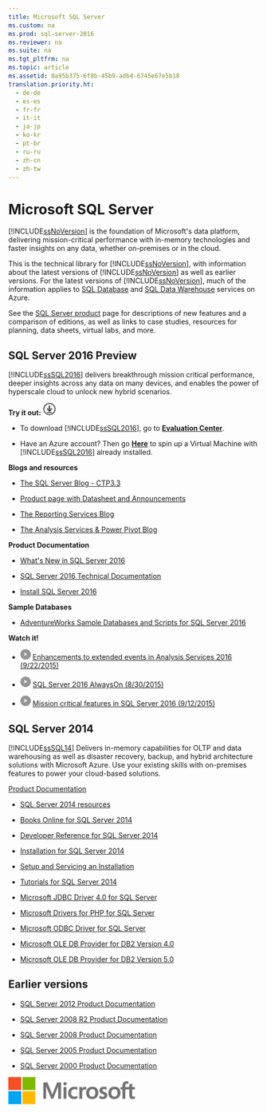 ```yaml
---
title: Microsoft SQL Server
ms.custom: na
ms.prod: sql-server-2016
ms.reviewer: na
ms.suite: na
ms.tgt_pltfrm: na
ms.topic: article
ms.assetid: 0a95b375-6f8b-45b9-adb4-6745e67e5b18
translation.priority.ht: 
  - de-de
  - es-es
  - fr-fr
  - it-it
  - ja-jp
  - ko-kr
  - pt-br
  - ru-ru
  - zh-cn
  - zh-tw
---
```

# Microsoft SQL Server
[!INCLUDE[ssNoVersion](../../TokenContainer/ssNoVersion_md.md)] is the foundation of Microsoft's data platform, delivering mission\-critical performance with in\-memory technologies and faster insights on any data, whether on\-premises or in the cloud.  
  
 This is the technical library for [!INCLUDE[ssNoVersion](../../TokenContainer/ssNoVersion_md.md)], with information about the latest versions of [!INCLUDE[ssNoVersion](../../TokenContainer/ssNoVersion_md.md)] as well as earlier versions. For the latest versions of [!INCLUDE[ssNoVersion](../../TokenContainer/ssNoVersion_md.md)], much of the information applies to  [SQL Database](http://azure.microsoft.com/services/sql-database/) and  [SQL Data Warehouse](http://azure.microsoft.com/services/sql-data-warehouse/) services on Azure.  
  
 See the [SQL Server product](https://www.microsoft.com/server-cloud/products/sql-server/) page for descriptions of new features and a comparison of editions, as well as links to case studies, resources for planning, data sheets, virtual labs, and more.  
  
## SQL Server 2016 Preview  
 [!INCLUDE[ssSQL2016](../../TokenContainer/ssSQL2016_md.md)] delivers breakthrough mission critical performance, deeper insights across any data on many devices, and enables the power of hyperscale cloud to unlock new hybrid scenarios.  
  
 **Try it out:** ![download](../../ImageContainer/Images/Image/download.png "download")  
  
-   To download [!INCLUDE[ssSQL2016](../../TokenContainer/ssSQL2016_md.md)], go to  **[Evaluation Center](https://www.microsoft.com/en-us/evalcenter/evaluate-sql-server-2016)**.  
  
-   Have an Azure account?  Then go **[Here](https://azure.microsoft.com/en-us/marketplace/partners/microsoft/sqlserver2016ctp33evaluationwindowsserver2012r2/?wt.mc_id=sqL16_vm)** to spin up a Virtual Machine with [!INCLUDE[ssSQL2016](../../TokenContainer/ssSQL2016_md.md)] already installed.  
  
 **Blogs and resources**  
  
-   [The SQL Server Blog \- CTP3.3](https://blogs.technet.microsoft.com/dataplatforminsider/2016/02/03/introducing-sql-server-2016-community-technology-preview-3-3/)  
  
-   [Product page with Datasheet and Announcements](https://www.microsoft.com/en-us/server-cloud/products/sql-server-2016/)  
  
-   [The Reporting Services Blog](http://blogs.msdn.com/b/sqlrsteamblog/archive/2015/09/30/more-reporting-services-enhancements-in-sql-server-2016-ctp-2-4.aspx)  
  
-   [The Analysis Services & Power Pivot Blog](http://blogs.msdn.com/b/analysisservices/)  
  
 **Product Documentation**  
  
-   [What's New in SQL Server 2016](https://msdn.microsoft.com/en-us/library/bb500435\(v=sql.130\).aspx)  
  
-   [SQL Server 2016 Technical Documentation](https://msdn.microsoft.com/en-us/library/ms130214\(v=sql.130\).aspx)  
  
-   [Install SQL Server 2016](https://msdn.microsoft.com/en-us/library/bb500395\(v=sql.130\).aspx)  
  
 **Sample Databases**  
  
-   [AdventureWorks Sample Databases and Scripts for SQL Server 2016](https://www.microsoft.com/en-us/download/details.aspx?id=49502)  
  
 **Watch it\!**  
  
-   ![generic&#95;video&#95;thumbnail&#95;small](../../ImageContainer/Images/Image/generic_video_thumbnail_small.png "generic\_video\_thumbnail\_small") [Enhancements to extended events in Analysis Services 2016 \(9\/22\/2015\)](https://www.bing.com/videos/search?&q=videos+sql+server+2016&qft=+filterui:videoage-lt43200&FORM=R5VR7#view=detail&mid=388327436B71D09834F9388327436B71D09834F9)  
  
-   ![generic&#95;video&#95;thumbnail&#95;small](../../ImageContainer/Images/Image/generic_video_thumbnail_small.png "generic\_video\_thumbnail\_small") [SQL Server 2016 AlwaysOn \(8\/30\/2015\)](https://www.bing.com/videos/search?q=videos+sql+server+2016&qpvt=videos+sql+server+2016&form=VDRE&first=1#view=detail&mid=E565AF533DECAC602524E565AF533DECAC602524)  
  
-   ![generic&#95;video&#95;thumbnail&#95;small](../../ImageContainer/Images/Image/generic_video_thumbnail_small.png "generic\_video\_thumbnail\_small") [Mission critical features in SQL Server 2016 \(9\/12\/2015\)](https://www.bing.com/videos/search?q=videos+sql+server+2016&qpvt=videos+sql+server+2016&FORM=VDRE#view=detail&mid=D14F00345E5B8B7E0DBBD14F00345E5B8B7E0DBB)  
  
## SQL Server 2014  
 [!INCLUDE[ssSQL14](../../TokenContainer/ssSQL14_md.md)] Delivers in\-memory capabilities for OLTP and data warehousing as well as disaster recovery, backup, and hybrid architecture solutions with Microsoft Azure. Use your existing skills with on\-premises features to power your cloud\-based solutions.  
  
 [Product Documentation](https://msdn.microsoft.com/en-us/library/ff928359\(v=sql.10\).aspx)  
  
-   [SQL Server 2014 resources](https://msdn.microsoft.com/library/dn237258\(v=sql.120\).aspx)  
  
-   [Books Online for SQL Server 2014](https://msdn.microsoft.com/library/ms130214\(v=sql.120\).aspx)  
  
-   [Developer Reference for SQL Server 2014](https://msdn.microsoft.com/library/dd206988\(v=sql.120\).aspx)  
  
-   [Installation for SQL Server 2014](https://msdn.microsoft.com/library/bb500469\(v=sql.120\).aspx)  
  
-   [Setup and Servicing an Installation](https://msdn.microsoft.com/library/dn236449\(v=sql.120\).aspx)  
  
-   [Tutorials for SQL Server 2014](https://msdn.microsoft.com/library/hh231699\(v=sql.120\).aspx)  
  
-   [Microsoft JDBC Driver 4.0 for SQL Server](https://msdn.microsoft.com/library/dn197841\(v=sql.10\).aspx)  
  
-   [Microsoft Drivers for PHP for SQL Server](https://msdn.microsoft.com/library/dn197842\(v=sql.10\).aspx)  
  
-   [Microsoft ODBC Driver for SQL Server](https://msdn.microsoft.com/library/jj730308.aspx)  
  
-   [Microsoft OLE DB Provider for DB2 Version 4.0](https://msdn.microsoft.com/library/dn197844\(v=sql.10\).aspx)  
  
-   [Microsoft OLE DB Provider for DB2 Version 5.0](https://msdn.microsoft.com/library/dn539024\(v=sql.10\).aspx)  
  
## Earlier versions  
  
-   [SQL Server 2012 Product Documentation](https://technet.microsoft.com/library/bb418433\(v=sql.10\).aspx)  
  
-   [SQL Server 2008 R2 Product Documentation](https://msdn.microsoft.com/library/hh278298\(v=sql.10\).aspx)  
  
-   [SQL Server 2008 Product Documentation](https://msdn.microsoft.com/library/hh994727\(v=sql.10\).aspx)  
  
-   [SQL Server 2005 Product Documentation](https://msdn.microsoft.com/library/hh994735\(v=sql.10\).aspx)  
  
-   [SQL Server 2000 Product Documentation](https://msdn.microsoft.com/library/dn197878\(v=sql.10\).aspx)  
  
 ![MS&#95;Logo&#95;X&#45;Small](../../ImageContainer/Images/Image/MS_Logo_X-Small.png "MS\_Logo\_X\-Small")